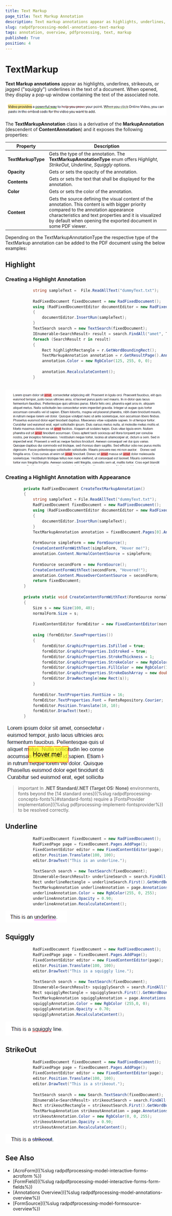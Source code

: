 ```yaml
---
title: Text Markup
page_title: Text Markup Annotation  
description: Text markup annotations appear as highlights, underlines, strikeouts, or squiggly underlines in the text of a document. 
slug: radpdfprocessing-model-annotations-text-markup 
tags: annotation, overview, pdfprocessing, text, markup 
published: True
position: 4
---
```


# TextMarkup 

**Text Markup annotations** appear as highlights, underlines, strikeouts, or jagged ("squiggly") underlines in the text of a document. When opened, they display a pop-up window containing the text of the associated note. 

![Text Markup Annotation](images/pdf-processing-create-text-markup-annotation.png)    

The **TextMarkupAnnotation** class is a derivative of the **MarkupAnnotation** (descendent of **ContentAnnotation**) and it exposes the following properties:

|Property|Description|
|---|---|
|**TextMarkupType**|Gets the type of the annotation. The **TextMarkupAnnotationType** enum offers *Highlight*, *StrikeOut*, *Underline*, *Squiggly* options.|
|**Opacity**|Gets or sets the opacity of the annotation.|
|**Contents**|Gets or sets the text that shall be displayed for the annotation.|
|**Color**|Gets or sets the color of the annotation.|
|**Content**|Gets the source defining the visual content of the annotation. This content is with bigger priority compared to the annotation appearance characteristics and text properties and it is visualized by default when opening the exported document in some PDF viewer.|

Depending on the TextMarkupAnnotationType the respective type of the TextMarkup annotation can be added to the PDF document using the below examples:

## Highlight

### Creating a Highlight Annotation

```csharp 
            string sampleText =  File.ReadAllText("dummyText.txt");

            RadFixedDocument fixedDocument = new RadFixedDocument();
            using (RadFixedDocumentEditor documentEditor = new RadFixedDocumentEditor(fixedDocument))
            {
                documentEditor.InsertRun(sampleText);
            }           
            TextSearch search = new TextSearch(fixedDocument);
            IEnumerable<SearchResult> result = search.FindAll("amet", TextSearchOptions.Default);
            foreach (SearchResult r in result)
            {
                Rect highlightRectangle = r.GetWordBoundingRect(); 
                TextMarkupAnnotation annotation = r.GetResultPage().Annotations.AddHighlight(highlightRectangle);
                annotation.Color = new RgbColor(125, 255, 0, 0);

                annotation.RecalculateContent();
            }
        
```

![Create Highlight Annotation](images/pdf-processing-create-highlight-annotation.png)   

### Creating a Highlight Annotation with Appearance


```csharp          
        private RadFixedDocument CreateTextMarkupAnnotation()
        {
            string sampleText = File.ReadAllText("dummyText.txt");
            RadFixedDocument fixedDocument = new RadFixedDocument();
            using (RadFixedDocumentEditor documentEditor = new RadFixedDocumentEditor(fixedDocument))
            {
                documentEditor.InsertRun(sampleText);
            }
            TextMarkupAnnotation annotation = fixedDocument.Pages[0].Annotations.AddHighlight(new Rect(150, 150, 100, 40));

            FormSource simpleForm = new FormSource();
            CreateContentFormWithText(simpleForm, "Hover me!");
            annotation.Content.NormalContentSource = simpleForm;

            FormSource secondForm = new FormSource();
            CreateContentFormWithText(secondForm, "Hovered!");
            annotation.Content.MouseOverContentSource = secondForm;
            return fixedDocument;
        }

        private static void CreateContentFormWithText(FormSource normalForm, string text)
        {
            Size s = new Size(100, 40);
            normalForm.Size = s;

            FixedContentEditor formEditor = new FixedContentEditor(normalForm);

            using (formEditor.SaveProperties())
            {
                formEditor.GraphicProperties.IsFilled = true;
                formEditor.GraphicProperties.IsStroked = true;
                formEditor.GraphicProperties.StrokeThickness = 1;
                formEditor.GraphicProperties.StrokeColor = new RgbColor(255, 0, 0);
                formEditor.GraphicProperties.FillColor = new RgbColor(175,255, 255, 0);
                formEditor.GraphicProperties.StrokeDashArray = new double[] { 17, 4 };
                formEditor.DrawRectangle(new Rect(s));
            }

            formEditor.TextProperties.FontSize = 16;
            formEditor.TextProperties.Font = FontsRepository.Courier;
            formEditor.Position.Translate(10, 10);
            formEditor.DrawText(text);
        }
```

![Create Highlight Annotation with Appearance](images/pdf-processing-create-highlight-annotation-with-appearance.gif)    

>important In **.NET Standard/.NET (Target OS: None)** environments, fonts beyond the [14 standard ones]({%slug radpdfprocessing-concepts-fonts%}#standard-fonts) require a [FontsProvider implementation]({%slug pdfprocessing-implement-fontsprovider%}) to be resolved correctly.

## Underline

```csharp 
            RadFixedDocument fixedDocument = new RadFixedDocument();
            RadFixedPage page = fixedDocument.Pages.AddPage();
            FixedContentEditor editor = new FixedContentEditor(page);
            editor.Position.Translate(100, 100);
            editor.DrawText("This is an underline.");

            TextSearch search = new TextSearch(fixedDocument);
            IEnumerable<SearchResult> underlineSearch = search.FindAll("underline", TextSearchOptions.Default);
            Rect underlineRectangle = underlineSearch.First().GetWordBoundingRect();
            TextMarkupAnnotation underlineAnnotation = page.Annotations.AddUnderline(underlineRectangle);
            underlineAnnotation.Color = new RgbColor(255, 0, 255);
            underlineAnnotation.Opacity = 0.90;
            underlineAnnotation.RecalculateContent();     
```

![Create Underline Annotation](images/pdf-processing-create-underline-annotation.png)     

## Squiggly

```csharp 
            RadFixedDocument fixedDocument = new RadFixedDocument();
            RadFixedPage page = fixedDocument.Pages.AddPage();
            FixedContentEditor editor = new FixedContentEditor(page);
            editor.Position.Translate(100, 100);
            editor.DrawText("This is a squiggly line.");

            TextSearch search = new TextSearch(fixedDocument);
            IEnumerable<SearchResult> squigglySearch = search.FindAll("squiggly", TextSearchOptions.Default);
            Rect squigglyRectangle = squigglySearch.First().GetWordBoundingRect();
            TextMarkupAnnotation squigglyAnnotation = page.Annotations.AddSquiggly(squigglyRectangle);
            squigglyAnnotation.Color = new RgbColor (255,0, 0);
            squigglyAnnotation.Opacity = 0.70;
            squigglyAnnotation.RecalculateContent();       
```

![Create Squiggly Annotation](images/pdf-processing-create-squiggly-annotation.png)    

## StrikeOut

```csharp 
            RadFixedDocument fixedDocument = new RadFixedDocument();
            RadFixedPage page = fixedDocument.Pages.AddPage();
            FixedContentEditor editor = new FixedContentEditor(page);
            editor.Position.Translate(100, 100);
            editor.DrawText("This is a strikeout.");

            TextSearch search = new Search.TextSearch(fixedDocument);
            IEnumerable<SearchResult> strikeoutSearch = search.FindAll("strikeout", TextSearchOptions.Default);
            Rect strikeoutRectangle = strikeoutSearch.First().GetWordBoundingRect();
            TextMarkupAnnotation strikeoutAnnotation = page.Annotations.AddStrikeout(strikeoutRectangle);
            strikeoutAnnotation.Color = new RgbColor(0, 0, 255);
            strikeoutAnnotation.Opacity = 0.90;
            strikeoutAnnotation.RecalculateContent();    
```

![Create StrikeOut Annotation](images/pdf-processing-create-strikeOut-annotation.png)      



## See Also

* [AcroForm]({%slug radpdfprocessing-model-interactive-forms-acroform %})
* [FormField]({%slug radpdfprocessing-model-interactive-forms-form-fields%})
* [Annotations Overview]({%slug radpdfprocessing-model-annotations-overview%})
* [FormSource]({%slug radpdfprocessing-model-formsource-overview%})
